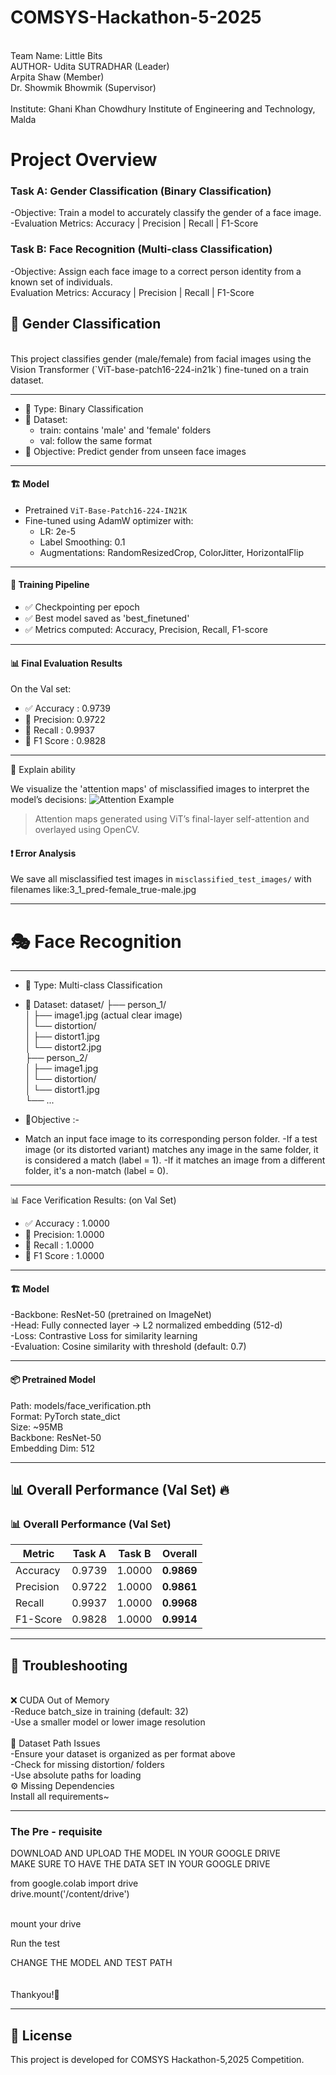 # COMSYS-Hackathon-5-2025
<br>
Team Name: Little Bits <br>
AUTHOR- Udita SUTRADHAR (Leader) <br>
        Arpita Shaw (Member) <br>
        Dr. Showmik Bhowmik (Supervisor)
<br>
<br>
Institute: Ghani Khan Chowdhury Institute of Engineering and Technology, Malda

<br>

# Project Overview
### Task A: Gender Classification (Binary Classification) <br>
-Objective: Train a model to accurately classify the gender of a face image.<br>
-Evaluation Metrics: Accuracy | Precision | Recall | F1-Score

### Task B: Face Recognition (Multi-class Classification) <br>
-Objective: Assign each face image to a correct person identity from a known set of individuals.<br>
Evaluation Metrics: Accuracy | Precision | Recall | F1-Score

## 🚀 Gender Classification 
<br>
This project classifies gender (male/female) from facial images using the Vision Transformer (`ViT-base-patch16-224-in21k`) fine-tuned on a train dataset.

---
- 🔢 Type: Binary Classification
- 🧾 Dataset:
  - train: contains 'male' and 'female' folders
  - val: follow the same format
- 🏁 Objective: Predict gender from unseen face images

---

#### 🏗️ Model <br>
- Pretrained `ViT-Base-Patch16-224-IN21K`
- Fine-tuned using AdamW optimizer with:
  - LR: 2e-5
  - Label Smoothing: 0.1
  - Augmentations: RandomResizedCrop, ColorJitter, HorizontalFlip

---

#### 🏃 Training Pipeline

- ✅ Checkpointing per epoch
- ✅ Best model saved as 'best_finetuned'
- ✅ Metrics computed: Accuracy, Precision, Recall, F1-score

---

#### 📊 Final Evaluation Results

On the Val set:

- ✅ Accuracy : 0.9739
- 🎯 Precision: 0.9722
- 🔁 Recall   : 0.9937
- 📌 F1 Score : 0.9828


---

🔬 Explain ability

We visualize the 'attention maps' of misclassified images to interpret the model’s decisions:
![Attention Example](./attention_overlay.jpg)
> Attention maps generated using ViT’s final-layer self-attention and overlayed using OpenCV.
#### ❗ Error Analysis
We save all misclassified test images in `misclassified_test_images/` with filenames like:3_1_pred-female_true-male.jpg

---
# 🎭 Face Recognition <br>

---
- 🔢 Type: Multi-class Classification
- 🧾 Dataset:
  dataset/
├── person_1/ <br>
│   ├── image1.jpg  (actual clear image) <br>
│   └── distortion/ <br>
│       ├── distort1.jpg <br>
│       └── distort2.jpg <br>
├── person_2/ <br>
│   ├── image1.jpg <br>
│   └── distortion/ <br>
│       └── distort1.jpg <br>
└── ... <br>

- 🏁Objective :-
- Match an input face image to its corresponding person folder.
-If a test image (or its distorted variant) matches any image in the same folder, it is considered a match (label = 1). 
-If it matches an image from a different folder, it's a non-match (label = 0).

---
📊 Face Verification Results: (on Val Set)
- ✅ Accuracy : 1.0000
- 🎯 Precision: 1.0000
- 🔁 Recall   : 1.0000
- 📌 F1 Score : 1.0000
---

#### 🏗️ Model <br>
-Backbone: ResNet-50 (pretrained on ImageNet) <br>
-Head: Fully connected layer → L2 normalized embedding (512-d) <br>
-Loss: Contrastive Loss for similarity learning <br>
-Evaluation: Cosine similarity with threshold (default: 0.7) <br>

---
#### 📦 Pretrained Model
Path: models/face_verification.pth <br>
Format: PyTorch state_dict <br> 
Size: ~95MB <br>
Backbone: ResNet-50 <br>
Embedding Dim: 512 <br>

---


## 📊 Overall Performance (Val Set) 🔥 <br>

### 📊 Overall Performance (Val Set)

| Metric     | Task A       | Task B       | Overall       |
|------------|--------------|--------------|---------------|
| Accuracy   | 0.9739       | 1.0000       | **0.9869**    |
| Precision  | 0.9722       | 1.0000       | **0.9861**    |
| Recall     | 0.9937       | 1.0000       | **0.9968**    |
| F1-Score   | 0.9828       | 1.0000       | **0.9914**    | 

---
## 🚨 Troubleshooting
<br>
❌ CUDA Out of Memory <br>
-Reduce batch_size in training (default: 32) <br>
-Use a smaller model or lower image resolution <br>
<br>
📁 Dataset Path Issues <br>
-Ensure your dataset is organized as per format above<br>
-Check for missing distortion/ folders <br>
-Use absolute paths for loading
<br>
⚙️ Missing Dependencies <br>
Install all requirements~
<br>

---
### The Pre - requisite <br>
DOWNLOAD AND UPLOAD THE MODEL IN YOUR GOOGLE DRIVE <br>
MAKE SURE TO HAVE THE DATA SET IN YOUR GOOGLE DRIVE <br>

from google.colab import drive <br>
drive.mount('/content/drive')

<br>
mount your drive 
<br>

Run the test <br>

CHANGE THE MODEL AND TEST PATH <br>
<br>
<br>
Thankyou!🙏

---
## 📜 License
This project is developed for COMSYS Hackathon-5,2025 Competition. 


